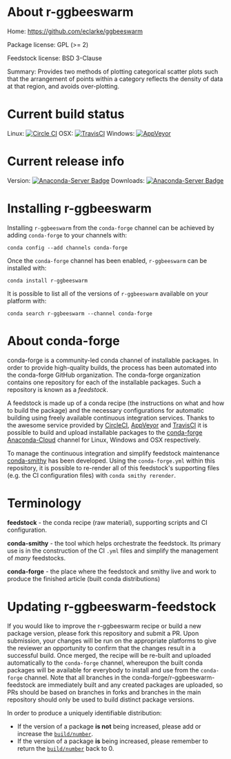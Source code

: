 About r-ggbeeswarm
==================

Home: https://github.com/eclarke/ggbeeswarm

Package license: GPL (>= 2)

Feedstock license: BSD 3-Clause

Summary: Provides two methods of plotting categorical scatter plots such that the arrangement of points within a category reflects the density of data at that region, and avoids over-plotting.



Current build status
====================

Linux: [![Circle CI](https://circleci.com/gh/conda-forge/r-ggbeeswarm-feedstock.svg?style=shield)](https://circleci.com/gh/conda-forge/r-ggbeeswarm-feedstock)
OSX: [![TravisCI](https://travis-ci.org/conda-forge/r-ggbeeswarm-feedstock.svg?branch=master)](https://travis-ci.org/conda-forge/r-ggbeeswarm-feedstock)
Windows: [![AppVeyor](https://ci.appveyor.com/api/projects/status/github/conda-forge/r-ggbeeswarm-feedstock?svg=True)](https://ci.appveyor.com/project/conda-forge/r-ggbeeswarm-feedstock/branch/master)

Current release info
====================
Version: [![Anaconda-Server Badge](https://anaconda.org/conda-forge/r-ggbeeswarm/badges/version.svg)](https://anaconda.org/conda-forge/r-ggbeeswarm)
Downloads: [![Anaconda-Server Badge](https://anaconda.org/conda-forge/r-ggbeeswarm/badges/downloads.svg)](https://anaconda.org/conda-forge/r-ggbeeswarm)

Installing r-ggbeeswarm
=======================

Installing `r-ggbeeswarm` from the `conda-forge` channel can be achieved by adding `conda-forge` to your channels with:

```
conda config --add channels conda-forge
```

Once the `conda-forge` channel has been enabled, `r-ggbeeswarm` can be installed with:

```
conda install r-ggbeeswarm
```

It is possible to list all of the versions of `r-ggbeeswarm` available on your platform with:

```
conda search r-ggbeeswarm --channel conda-forge
```


About conda-forge
=================

conda-forge is a community-led conda channel of installable packages.
In order to provide high-quality builds, the process has been automated into the
conda-forge GitHub organization. The conda-forge organization contains one repository
for each of the installable packages. Such a repository is known as a *feedstock*.

A feedstock is made up of a conda recipe (the instructions on what and how to build
the package) and the necessary configurations for automatic building using freely
available continuous integration services. Thanks to the awesome service provided by
[CircleCI](https://circleci.com/), [AppVeyor](http://www.appveyor.com/)
and [TravisCI](https://travis-ci.org/) it is possible to build and upload installable
packages to the [conda-forge](https://anaconda.org/conda-forge)
[Anaconda-Cloud](http://docs.anaconda.org/) channel for Linux, Windows and OSX respectively.

To manage the continuous integration and simplify feedstock maintenance
[conda-smithy](http://github.com/conda-forge/conda-smithy) has been developed.
Using the ``conda-forge.yml`` within this repository, it is possible to re-render all of
this feedstock's supporting files (e.g. the CI configuration files) with ``conda smithy rerender``.


Terminology
===========

**feedstock** - the conda recipe (raw material), supporting scripts and CI configuration.

**conda-smithy** - the tool which helps orchestrate the feedstock.
                   Its primary use is in the construction of the CI ``.yml`` files
                   and simplify the management of *many* feedstocks.

**conda-forge** - the place where the feedstock and smithy live and work to
                  produce the finished article (built conda distributions)


Updating r-ggbeeswarm-feedstock
===============================

If you would like to improve the r-ggbeeswarm recipe or build a new
package version, please fork this repository and submit a PR. Upon submission,
your changes will be run on the appropriate platforms to give the reviewer an
opportunity to confirm that the changes result in a successful build. Once
merged, the recipe will be re-built and uploaded automatically to the
`conda-forge` channel, whereupon the built conda packages will be available for
everybody to install and use from the `conda-forge` channel.
Note that all branches in the conda-forge/r-ggbeeswarm-feedstock are
immediately built and any created packages are uploaded, so PRs should be based
on branches in forks and branches in the main repository should only be used to
build distinct package versions.

In order to produce a uniquely identifiable distribution:
 * If the version of a package **is not** being increased, please add or increase
   the [``build/number``](http://conda.pydata.org/docs/building/meta-yaml.html#build-number-and-string).
 * If the version of a package **is** being increased, please remember to return
   the [``build/number``](http://conda.pydata.org/docs/building/meta-yaml.html#build-number-and-string)
   back to 0.
